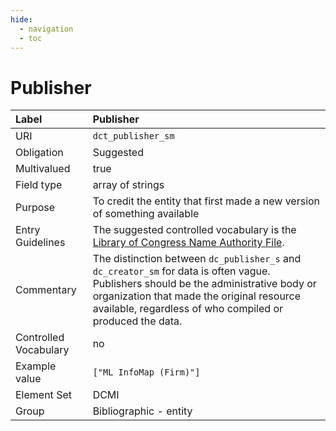 ```yaml
---
hide:
  - navigation
  - toc
---
```


# Publisher

| Label                 | Publisher               |
|:----------------------|:------------------------|
| URI                   | `dct_publisher_sm`      |
| Obligation            | Suggested             |
| Multivalued           | true                    |
| Field type            | array of strings        |
| Purpose               | To credit the entity that first made a new version of something available |
| Entry Guidelines      | The suggested controlled vocabulary is the [Library of Congress Name Authority File](https://id.loc.gov/authorities/names.html). |
| Commentary            | The distinction between `dc_publisher_s` and `dc_creator_sm` for data is often vague. Publishers should be the administrative body or organization that made the original resource available, regardless of who compiled or produced the data. |
| Controlled Vocabulary | no                      |
| Example value         | `["ML InfoMap (Firm)"]`   |
| Element Set           | DCMI                    |
| Group                 | Bibliographic - entity  |
